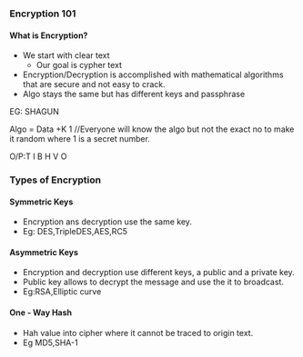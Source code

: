 ### Encryption 101

#### What is Encryption?
- We start with clear text
    - Our goal is cypher text
- Encryption/Decryption is accomplished with mathematical algorithms that are secure and not easy to crack.
- Algo stays the same but has different keys and passphrase

EG: SHAGUN

Algo = Data +K 1  //Everyone will know the algo but not the exact no to make it random where 1 is a secret number.

O/P:T I B H V O

### Types of Encryption

#### Symmetric Keys
- Encryption ans decryption use the same key.
- Eg: DES,TripleDES,AES,RC5

#### Asymmetric Keys
- Encryption and decryption use different keys, a public and a private key.
- Public key allows to decrypt the message and use the it to broadcast.
- Eg:RSA,Elliptic curve

#### One - Way Hash
- Hah value into cipher where it cannot be traced to origin text.
- Eg MD5,SHA-1



